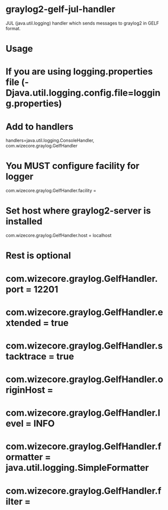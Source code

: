 graylog2-gelf-jul-handler
=========================

JUL (java.util.logging) handler which sends messages to graylog2 in GELF format.

Usage
======

# If you are using logging.properties file (-Djava.util.logging.config.file=logging.properties)

# Add to handlers
handlers=java.util.logging.ConsoleHandler, com.wizecore.graylog.GelfHandler

# You MUST configure facility for logger
com.wizecore.graylog.GelfHandler.facility =

# Set host where graylog2-server is installed
com.wizecore.graylog.GelfHandler.host = localhost

# Rest is optional
# com.wizecore.graylog.GelfHandler.port = 12201
# com.wizecore.graylog.GelfHandler.extended = true
# com.wizecore.graylog.GelfHandler.stacktrace = true
# com.wizecore.graylog.GelfHandler.originHost = 
# com.wizecore.graylog.GelfHandler.level = INFO
# com.wizecore.graylog.GelfHandler.formatter = java.util.logging.SimpleFormatter
# com.wizecore.graylog.GelfHandler.filter = 
